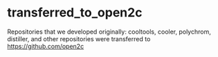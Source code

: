 # transferred_to_open2c
Repositories that we developed originally: cooltools, cooler, polychrom, distiller, and other repositories were transferred to https://github.com/open2c
